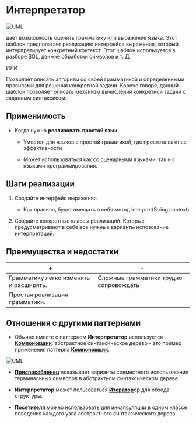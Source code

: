 # Интерпретатор 

![UML](/src/AdditionalDocs/uml/Iterpretator/Iterpretator.png)

дает возможность оценить грамматику или выражение языка. Этот шаблон предполагает реализацию интерфейса выражения, который интерпретирует конкретный контекст. Этот шаблон используется в разборе SQL, движке обработки символов и т. Д.

ИЛИ

Позволяет описать алгоритм со своей грамматикой и определенными правилами для решения конкретной задачи. Короче говоря, данный шаблон позволяет описать механизм вычисления конкретной задачи с заданным синтаксисом.

## Применимость

- Когда нужно **реализовать простой язык**.
  
  - Уместен для языков с простой граматикой, где простота важнее эффективности 
  
  - Может использоваться как со сценарными языками, так и с языками программирования.

## Шаги реализации

1. Создайте интерфейс выражения.
  
    - Как правило, будет вмещать в себя метод interpret(String context) 

2. Создайте конкретные классы реализаций. Которые предусматривают в себе все нужные варианты испозование интерпретаций.

## Преимущества и недостатки
 
 | + | - |
 | ------ | ------ |
 |Грамматику легко изменять и расширять.|Сложные грамматики трудно сопровождать
 |Простая реализация грамматики.
 
## Отношения с другими паттернами

- Обычно вместе с паттерном **Интерпретатор** используется [**Компоновщик**][Composite]: абстрактное синтаксическое дерево - это пример применения паттерна [**Компоновщик**][Composite].

![UML](/src/AdditionalDocs/uml/Iterpretator/AbstractSyntaxTree.png)
 
- [**Приспособленец**][Flyweight] показывает варианты совместного использования терминальных символов в абстрактном синтаксическом дереве. 

- **Интерпретатор** может пользоваться [**Итератор**][Singleton]ор для обхода структуры.

- [**Посетителя**][Visitor] можно использовать для инкапсуляции в одном классе поведения каждого узла абстрактного синтаксического дерева.


[Abstract_Factory]: </src/Creational/Factorys/Abstract_Factory/Abstract_Factory.md>
[Factory_Method]: </src/Creational/Factorys/Factory_Method/Factory_Method.md>
[Builder]: </src/Creational/Builder/Builder.md>
[Prototype]: </src/Creational/Prototype/Prototype.md>
[Singleton]: </src/Creational/Singleton/Singleton.md>

[Adapter]: </src/Structural/Adapter/Adapter.md>
[Bridge]: </src/Structural/Bridge/Bridge.md>
[Composite]: </src/Structural/Composite/Composite.md>
[Decorator]: </src/Structural/Decorator/Decorator.md>
[Facade]: </src/Structural/Facade/Facade.md>
[Flyweight]: </src/Structural/Flyweight/Flyweight.md>
[Proxy]: </src/Structural/Proxy/Proxy.md>

[Chain_of_Responsibility]: </src/Behavioral/Chain_of_Responsibility/Chain_of_Responsibility.md>
[Command]: </src/Behavioral/Command/Command.md>
[Iterator]: </src/Behavioral/Iterator/Iterator.md>
[Mediator]: </src/Behavioral/Mediator/Mediator.md>
[Memento]: </src/Behavioral/Memento/Memento.md>
[Observer]: </src/Behavioral/Observer/Observer.md>
[State]: </src/Behavioral/State/State.md>
[Strategy]: </src/Behavioral/Strategy/Strategy.md>
[Template_Method]: </src/Behavioral/Template_Method/Template_Method.md>
[Visitor]: </src/Behavioral/Visitor/Visitor.md>
